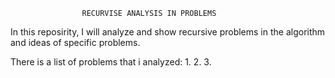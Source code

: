                     RECURVISE ANALYSIS IN PROBLEMS

In this reposirity, I will analyze and show recursive problems in the algorithm and ideas of specific problems.

There is a list of problems that i analyzed:
    1.
    2.
    3.